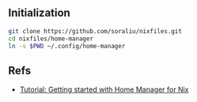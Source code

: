 ## Initialization

```bash
git clone https://github.com/soraliu/nixfiles.git
cd nixfiles/home-manager
ln -s $PWD ~/.config/home-manager
```

## Refs

- [Tutorial: Getting started with Home Manager for Nix](https://ghedam.at/24353/tutorial-getting-started-with-home-manager-for-nix)
